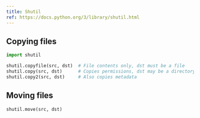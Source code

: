 ```yaml
---
title: Shutil
ref: https://docs.python.org/3/library/shutil.html
---
```


## Copying files

```python
import shutil

shutil.copyfile(src, dst)  # File contents only, dst must be a file
shutil.copy(src, dst)      # Copies permissions, dst may be a directory
shutil.copy2(src, dst)     # Also copies metadata
```

## Moving files

```python
shutil.move(src, dst)
```
